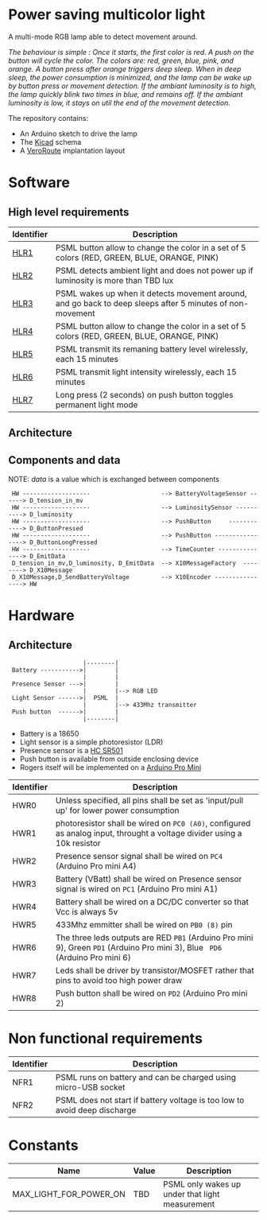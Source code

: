 # Power saving multicolor light

A multi-mode RGB lamp able to detect movement around.

_The behaviour is simple : Once it starts, the first color is red. A push on the button will cycle the color. The colors are: red, green, blue, pink, and orange. A button press after orange triggers deep sleep.
When in deep sleep, the power consumption is minimized, and the lamp can be wake up by button press or movement detection. If the ambiant luminosity is to high, the lamp quickly blink two times in blue, and remains off. 
If the ambiant luminosity is low, it stays on util the end of the movement detection._

The repository contains:

- An Arduino sketch to drive the lamp
- The [Kicad](http://kicad-pcb.org/) schema
- A [VeroRoute](https://sourceforge.net/projects/veroroute/) implantation layout

# Software

## High level requirements

| Identifier             | Description                                                                                               |
| ---------------------- | --------------------------------------------------------------------------------------------------------- |
| [HLR1](../../issues/1) | PSML button allow to change the color in a set of 5 colors (RED, GREEN, BLUE, ORANGE, PINK)               |
| [HLR2](../../issues/2) | PSML detects ambient light and does not power up if luminosity is more than TBD lux                       |
| [HLR3](../../issues/3) | PSML wakes up when it detects movement around, and go back to deep sleeps after 5 minutes of non-movement |
| [HLR4](../../issues/4) | PSML button allow to change the color in a set of 5 colors (RED, GREEN, BLUE, ORANGE, PINK)               |
| [HLR5](../../issues/5) | PSML transmit its remaning battery level wirelessly, each 15 minutes                                      |
| [HLR6](../../issues/6) | PSML transmit light intensity wirelessly, each 15 minutes                                                 |
| [HLR7](../../issues/7) | Long press (2 seconds) on push button toggles permanent light mode                                        |

## Architecture

## Components and data

NOTE: _data_ is a value which is exchanged between components

```
 HW -------------------                    --> BatteryVoltageSensor ------> D_tension_in_mv
 HW -------------------                    --> LuminositySensor ----------> D_luminosity
 HW -------------------                    --> PushButton     ------------> D_ButtonPressed
 HW -------------------                    --> PushButton ----------------> D_ButtonLongPressed
 HW -------------------                    --> TimeCounter ---------------> D_EmitData
 D_tension_in_mv,D_luminosity, D_EmitData  --> X10MessageFactory  --------> D_X10Message
 D_X10Message,D_SendBatteryVoltage         --> X10Encoder ----------------> HW
```

# Hardware

## Architecture

```
                     |--------|
 Battery ----------->|        |
                     |        |
 Presence Sensor --->|        |
                     |        |--> RGB LED
 Light Sensor ------>|  PSML  |
                     |        |--> 433Mhz transmitter
 Push button  ------>|        |
                     |--------|

```

- Battery is a 18650
- Light sensor is a simple photoresistor (LDR)
- Presence sensor is a [HC SR501](https://www.makerguides.com/hc-sr501-arduino-tutorial/)
- Push button is available from outside enclosing device
- Rogers itself will be implemented on a [Arduino Pro Mini](https://docs.arduino.cc/retired/boards/arduino-pro-mini)

| Identifier | Description                                                                                                             |
| ---------- | ----------------------------------------------------------------------------------------------------------------------- |
| HWR0       | Unless specified, all pins shall be set as 'input/pull up' for lower power consumption                                  |
| HWR1       | photoresistor shall be wired on `PC0 (A0)`, configured as analog input, throught a voltage divider using a 10k resistor |
| HWR2       | Presence sensor signal shall be wired on `PC4` (Arduino Pro mini A4)                                                    |
| HWR3       | Battery (VBatt) shall be wired on Presence sensor signal is wired on `PC1` (Arduino Pro mini A1)                        |
| HWR4       | Battery shall be wired on a DC/DC converter so that Vcc is always 5v                                                    |
| HWR5       | 433Mhz emmitter shall be wired on `PB0 (8)` pin                                                                         |
| HWR6       | The three leds outputs are RED `PB1` (Arduino Pro mini 9), Green `PD1` (Arduino Pro mini 3), Blue ` PD6`  (Arduino Pro mini 6)                                            |
| HWR7       | Leds shall be driver by transistor/MOSFET rather that pins to avoid too high power draw                                 |
| HWR8       | Push button shall be wired on `PD2` (Arduino Pro mini 2)                                                                |

# Non functional requirements

| Identifier | Description                                                               |
| ---------- | ------------------------------------------------------------------------- |
| NFR1       | PSML runs on battery and can be charged using micro-USB socket            |
| NFR2       | PSML does not start if battery voltage is too low to avoid deep discharge |

# Constants

| Name                   | Value | Description                                     |
| ---------------------- | ----- | ----------------------------------------------- |
| MAX_LIGHT_FOR_POWER_ON | TBD   | PSML only wakes up under that light measurement |
